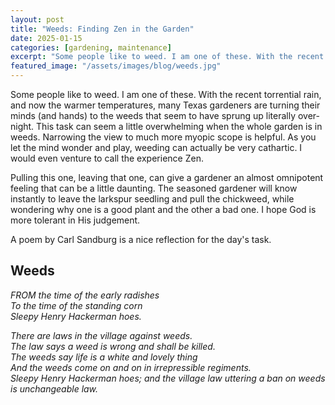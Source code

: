 ```yaml
---
layout: post
title: "Weeds: Finding Zen in the Garden"
date: 2025-01-15
categories: [gardening, maintenance]
excerpt: "Some people like to weed. I am one of these. With the recent torrential rain, and now the warmer temperatures, many Texas gardeners are turning their minds (and hands) to the weeds that seem to have sprung up literally over-night."
featured_image: "/assets/images/blog/weeds.jpg"
---
```


Some people like to weed. I am one of these. With the recent torrential rain, and now the warmer temperatures, many Texas gardeners are turning their minds (and hands) to the weeds that seem to have sprung up literally over-night. This task can seem a little overwhelming when the whole garden is in weeds. Narrowing the view to much more myopic scope is helpful. As you let the mind wonder and play, weeding can actually be very cathartic. I would even venture to call the experience Zen.

Pulling this one, leaving that one, can give a gardener an almost omnipotent feeling that can be a little daunting. The seasoned gardener will know instantly to leave the larkspur seedling and pull the chickweed, while wondering why one is a good plant and the other a bad one. I hope God is more tolerant in His judgement.

A poem by Carl Sandburg is a nice reflection for the day's task.

## Weeds

*FROM the time of the early radishes*  
*To the time of the standing corn*  
*Sleepy Henry Hackerman hoes.*  

*There are laws in the village against weeds.*  
*The law says a weed is wrong and shall be killed.*  
*The weeds say life is a white and lovely thing*  
*And the weeds come on and on in irrepressible regiments.*  
*Sleepy Henry Hackerman hoes; and the village law uttering a ban on weeds is unchangeable law.*
